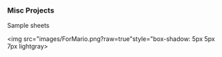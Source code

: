 ### Misc Projects

Sample sheets

<img src="images/ForMario.png?raw=true"style="box-shadow: 5px 5px 7px lightgray>
